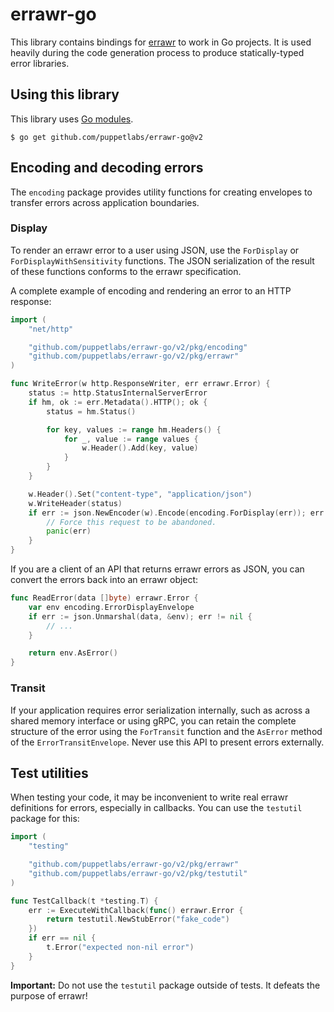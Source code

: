 # errawr-go

This library contains bindings for
[errawr](https://github.com/puppetlabs/errawr-gen) to work in Go projects. It is
used heavily during the code generation process to produce statically-typed error libraries.

## Using this library

This library uses [Go modules](https://blog.golang.org/using-go-modules).

```console
$ go get github.com/puppetlabs/errawr-go@v2
```

## Encoding and decoding errors

The `encoding` package provides utility functions for creating envelopes to transfer errors across application boundaries.

### Display

To render an errawr error to a user using JSON, use the `ForDisplay` or `ForDisplayWithSensitivity` functions. The JSON serialization of the result of these functions conforms to the errawr specification.

A complete example of encoding and rendering an error to an HTTP response:

```go
import (
    "net/http"

    "github.com/puppetlabs/errawr-go/v2/pkg/encoding"
    "github.com/puppetlabs/errawr-go/v2/pkg/errawr"
)

func WriteError(w http.ResponseWriter, err errawr.Error) {
	status := http.StatusInternalServerError
	if hm, ok := err.Metadata().HTTP(); ok {
		status = hm.Status()

		for key, values := range hm.Headers() {
			for _, value := range values {
				w.Header().Add(key, value)
			}
		}
	}

	w.Header().Set("content-type", "application/json")
	w.WriteHeader(status)
	if err := json.NewEncoder(w).Encode(encoding.ForDisplay(err)); err != nil {
		// Force this request to be abandoned.
		panic(err)
	}
}
```

If you are a client of an API that returns errawr errors as JSON, you can convert the errors back into an errawr object:

```go
func ReadError(data []byte) errawr.Error {
    var env encoding.ErrorDisplayEnvelope
    if err := json.Unmarshal(data, &env); err != nil {
        // ...
    }

    return env.AsError()
}
```

### Transit

If your application requires error serialization internally, such as across a shared memory interface or using gRPC, you can retain the complete structure of the error using the `ForTransit` function and the `AsError` method of the `ErrorTransitEnvelope`. Never use this API to present errors externally.

## Test utilities

When testing your code, it may be inconvenient to write real errawr definitions
for errors, especially in callbacks. You can use the `testutil` package for this:

```go
import (
    "testing"

    "github.com/puppetlabs/errawr-go/v2/pkg/errawr"
    "github.com/puppetlabs/errawr-go/v2/pkg/testutil"
)

func TestCallback(t *testing.T) {
    err := ExecuteWithCallback(func() errawr.Error {
        return testutil.NewStubError("fake_code")
    })
    if err == nil {
        t.Error("expected non-nil error")
    }
}
```

**Important:** Do not use the `testutil` package outside of tests. It defeats the purpose of errawr!
